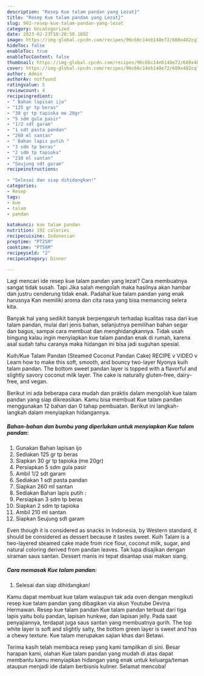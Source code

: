 ```yaml
---
description: "Resep Kue talam pandan yang Lezat}"
title: "Resep Kue talam pandan yang Lezat}"
slug: 982-resep-kue-talam-pandan-yang-lezat
category: Uncategorized
date: 2023-02-23T10:20:50.189Z
image: https://img-global.cpcdn.com/recipes/96c66c14eb148e72/680x482cq70/kue-talam-pandan-foto-resep-utama.jpg
hideToc: false
enableToc: true
enableTocContent: false
thumbnail: https://img-global.cpcdn.com/recipes/96c66c14eb148e72/680x482cq70/kue-talam-pandan-foto-resep-utama.jpg
cover: https://img-global.cpcdn.com/recipes/96c66c14eb148e72/680x482cq70/kue-talam-pandan-foto-resep-utama.jpg
author: Admin
authorAv: notfound
ratingvalue: 5
reviewcount: 4
recipeingredient:
- " Bahan lapisan ijo"
- "125 gr tp beras"
- "30 gr tp tapioka me 20gr"
- "5 sdm gula pasir"
- "1/2 sdt garam"
- "1 sdt pasta pandan"
- "260 ml santan"
- " Bahan lapis putih "
- "3 sdm tp beras"
- "2 sdm tp tapioka"
- "210 ml santan"
- "Seujung sdt garam"
recipeinstructions:

- "Selesai dan siap dihidangkan!"
categories:
- Resep
tags:
- kue
- talam
- pandan

katakunci: kue talam pandan 
nutrition: 192 calories
recipecuisine: Indonesian
preptime: "PT25M"
cooktime: "PT56M"
recipeyield: "2"
recipecategory: Dinner

---
```



Lagi mencari ide resep kue talam pandan yang lezat? Cara membuatnya sangat tidak susah. Tapi Jika salah mengolah maka hasilnya akan hambar dan justru cenderung tidak enak. Padahal kue talam pandan yang enak harusnya Kan memiliki aroma dan cita rasa yang bisa memancing selera kita.


Banyak hal yang sedikit banyak berpengaruh terhadap kualitas rasa dari kue talam pandan, mulai dari jenis bahan, selanjutnya pemilihan bahan segar dan bagus, sampai cara membuat dan menghidangkannya. Tidak usah bingung kalau ingin menyiapkan kue talam pandan enak di rumah, karena asal sudah tahu caranya maka hidangan ini bisa jadi suguhan spesial.

Kuih/Kue Talam Pandan (Steamed Coconut Pandan Cake) RECIPE v VIDEO v Learn how to make this soft, smooth, and bouncy two-layer Nyonya kuih talam pandan. The bottom sweet pandan layer is topped with a flavorful and slightly savory coconut milk layer. The cake is naturally gluten-free, dairy-free, and vegan.


Berikut ini ada beberapa cara mudah dan praktis dalam mengolah kue talam pandan yang siap dikreasikan. Kamu bisa membuat Kue talam pandan menggunakan 12 bahan dan 0 tahap pembuatan. Berikut ini langkah-langkah dalam menyiapkan hidangannya.

<!--inarticleads1-->

##### Bahan-bahan dan bumbu yang diperlukan untuk menyiapkan Kue talam pandan:

1. Gunakan  Bahan lapisan ijo
1. Sediakan 125 gr tp beras
1. Siapkan 30 gr tp tapioka (me 20gr)
1. Persiapkan 5 sdm gula pasir
1. Ambil 1/2 sdt garam
1. Sediakan 1 sdt pasta pandan
1. Siapkan 260 ml santan
1. Sediakan  Bahan lapis putih :
1. Persiapkan 3 sdm tp beras
1. Siapkan 2 sdm tp tapioka
1. Ambil 210 ml santan
1. Siapkan Seujung sdt garam


Even though it is considered as snacks in Indonesia, by Western standard, it should be considered as dessert because it tastes sweet. Kuih Talam is a two-layered steamed cake made from rice flour, coconut milk, sugar, and natural coloring derived from pandan leaves. Tak lupa disajikan dengan siraman saus santan. Dessert manis ini tepat disantap usai makan siang. 

<!--inarticleads2-->

##### Cara memasak Kue talam pandan:


1. Selesai dan siap dihidangkan!

Kamu dapat membuat kue talam walaupun tak ada oven dengan mengikuti resep kue talam pandan yang dibagikan via akun Youtube Devina Hermawan. Resep kue talam pandan Kue talam pandan terbuat dari tiga lapis yaitu bolu pandan, lapisan hunkwe, dan lapisan jelly. Pada saat penyajiannya, terdapat juga saus santan yang membuatnya gurih. The top white layer is soft and slightly salty, the bottom green layer is sweet and has a chewy texture. Kue talam merupakan sajian khas dari Betawi. 

Terima kasih telah membaca resep yang kami tampilkan di sini. Besar harapan kami, olahan Kue talam pandan yang mudah di atas dapat membantu kamu menyiapkan hidangan yang enak untuk keluarga/teman ataupun menjadi ide dalam berbisnis kuliner. Selamat mencoba!
